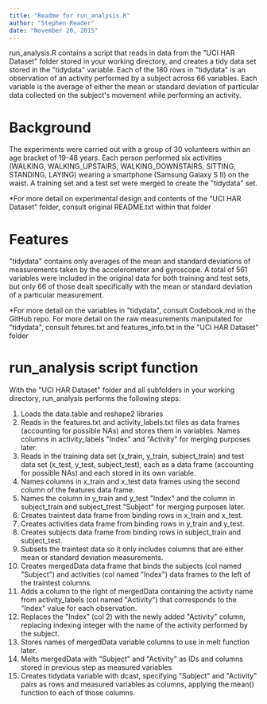 ```yaml
---
title: "Readme for run_analysis.R"
author: "Stephen Reader"
date: "November 20, 2015"
---
```


run_analysis.R contains a script that reads in data from the "UCI HAR Dataset" folder stored in your working directory, and creates a tidy data set stored in the "tidydata" variable. Each of the 180 rows in "tidydata" is an observation of an activity performed by a subject across 66 variables. Each variable is the average of either the mean or standard deviation of particular data collected on the subject's movement while performing an activity.

Background
==========
The experiments were carried out with a group of 30 volunteers within an age bracket of 19-48 years. Each person performed six activities (WALKING, WALKING_UPSTAIRS, WALKING_DOWNSTAIRS, SITTING, STANDING, LAYING) wearing a smartphone (Samsung Galaxy S II) on the waist. A training set and a test set were merged to create the "tidydata" set.

*For more detail on experimental design and contents of the "UCI HAR Dataset" folder, consult original README.txt within that folder

Features
========
"tidydata" contains only averages of the mean and standard deviations of measurements taken by the accelerometer and gyroscope. A total of 561 variables were included in the original data for both training and test sets, but only 66 of those dealt specifically with the mean or standard deviation of a particular measurement.

*For more detail on the variables in "tidydata", consult Codebook.md in the GitHub repo. For more detail on the raw measurements manipulated for "tidydata", consult fetures.txt and features_info.txt in the "UCI HAR Dataset" folder

run_analysis script function
============================
With the "UCI HAR Dataset" folder and all subfolders in your working directory, run_analysis performs the following steps:

1. Loads the data.table and reshape2 libraries
2. Reads in the features.txt and activity_labels.txt files as data frames (accounting for possible NAs) and stores them in variables. Names columns in activity_labels "Index" and "Activity" for merging purposes later.
3. Reads in the training data set (x_train, y_train, subject_train) and test data set (x_test, y_test, subject_test), each as a data frame (accounting for possible NAs) and each stored in its own variable.
4. Names columns in x_train and x_test data frames using the second column of the features data frame.
5. Names the column in y_train and y_test "Index" and the column in subject_train and subject_trest "Subject" for merging purposes later.
6. Creates traintest data frame from binding rows in x_train and x_test.
7. Creates activities data frame from binding rows in y_train and y_test.
8. Creates subjects data frame from binding rows in subject_train and subject_test.
9. Subsets the traintest data so it only includes columns that are either mean or standard deviation measurements.
10. Creates mergedData data frame that binds the subjects (col named "Subject") and activities (col named "Index") data frames to the left of the traintest columns.
11. Adds a column to the right of mergedData containing the activity name from activity_labels (col named "Activity") that corresponds to the "Index" value for each observation.
12. Replaces the "Index" (col 2) with the newly added "Activity" column, replacing indexing integer with the name of the activity performed by the subject.
13. Stores names of mergedData variable columns to use in melt function later.
14. Melts mergedData with "Subject" and "Activity" as IDs and columns stored in previous step as measured variables
15. Creates tidydata variable with dcast, specifying "Subject" and "Activity" pairs as rows and measured variables as columns, applying the mean() function to each of those columns.